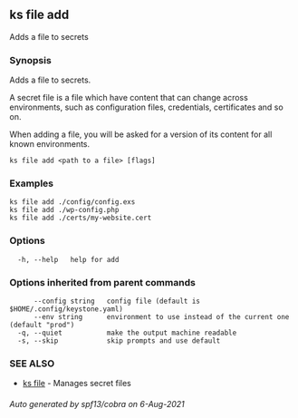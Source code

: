 ## ks file add

Adds a file to secrets

### Synopsis

Adds a file to secrets.

A secret file is a file which have content that can change
across environments, such as configuration files, credentials,
certificates and so on.

When adding a file, you will be asked for a version of its content
for all known environments.


```
ks file add <path to a file> [flags]
```

### Examples

```
ks file add ./config/config.exs
ks file add ./wp-config.php
ks file add ./certs/my-website.cert
```

### Options

```
  -h, --help   help for add
```

### Options inherited from parent commands

```
      --config string   config file (default is $HOME/.config/keystone.yaml)
      --env string      environment to use instead of the current one (default "prod")
  -q, --quiet           make the output machine readable
  -s, --skip            skip prompts and use default
```

### SEE ALSO

* [ks file](ks_file.md)	 - Manages secret files

###### Auto generated by spf13/cobra on 6-Aug-2021
